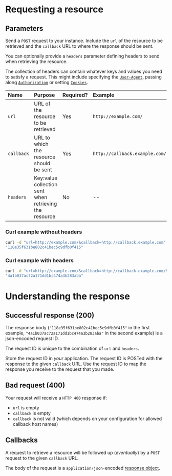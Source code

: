# Requesting a resource

## Parameters

Send a `POST` request to your instance. Include the `url` of the resource to be retrieved
and the `callback` URL to where the response should be sent. 

You can optionally provide a `headers` parameter defining headers to send when retrieving the resource.

The collection of headers can contain whatever keys and values you need to satisfy a request. This might include
specifying the [`User-Agent`](https://developer.mozilla.org/en-US/docs/Web/HTTP/Headers/User-Agent),
passing along [`Authorization`](https://developer.mozilla.org/en-US/docs/Web/HTTP/Headers/Authorization) or
setting [`Cookies`](https://developer.mozilla.org/en-US/docs/Web/HTTP/Headers/Cookie). 

| Name | Purpose | Required? | Example |
| :--- | :--- | :--- | :--- |
| `url` | URL of the resource to be retrieved | Yes | `http://example.com/` |
| `callback` | URL to which the resource should be sent | Yes | `http://callback.example.com/` |
| `headers` | Key:value collection sent when retrieving the resource| No | -- |

### Curl example without headers

```bash
curl -d "url=http://example.com/&callback=http://callback.example.com" -X POST http://localhost:8001/
"118e35f631be802c41bec5c9dfb0f415"
```

### Curl example with headers

```bash
curl -d "url=http://example.com/&callback=http://callback.example.com/&headers[key1]=value1&headers[key2]=value2" -X POST http://localhost:8001/
"4a1b037ac72a171dd1bc474a3b283aba"
```

# Understanding the response

## Successful response (200)

The response body (`"118e35f631be802c41bec5c9dfb0f415"` in the first example, `"4a1b037ac72a171dd1bc474a3b283aba"` 
in the second example) is a json-encoded request ID.

The request ID is unique to the combination of `url` and `headers`.

Store the request ID in *your* application. The request ID is POSTed with the response to the given `callback` URL.
Use the request ID to map the response you receive to the request that you made.

## Bad request (400)

Your request will receive a `HTTP 400` response if:

- `url` is empty
- `callback` is empty
- `callback` is not valid (which depends on your configuration for allowed callback host names)

## Callbacks

A request to retrieve a resource will be followed up (*eventually*) by a `POST` request to the given
`callback` URL.

The body of the request is a `application/json`-encoded [response object](/docs/callback-responses.md).
